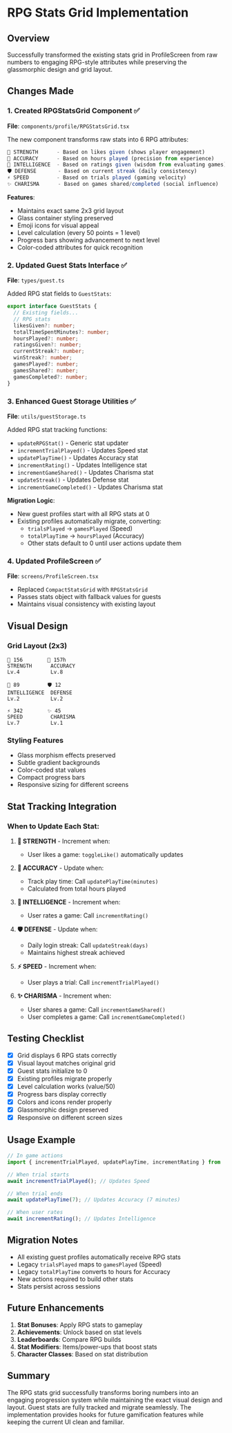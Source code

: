 # RPG Stats Grid Implementation

## Overview
Successfully transformed the existing stats grid in ProfileScreen from raw numbers to engaging RPG-style attributes while preserving the glassmorphic design and grid layout.

## Changes Made

### 1. Created RPGStatsGrid Component ✅
**File**: `components/profile/RPGStatsGrid.tsx`

The new component transforms raw stats into 6 RPG attributes:

```typescript
💪 STRENGTH      - Based on likes given (shows player engagement)
🎯 ACCURACY      - Based on hours played (precision from experience)
🧠 INTELLIGENCE  - Based on ratings given (wisdom from evaluating games)
🛡️ DEFENSE       - Based on current streak (daily consistency)
⚡ SPEED         - Based on trials played (gaming velocity)
✨ CHARISMA      - Based on games shared/completed (social influence)
```

**Features**:
- Maintains exact same 2x3 grid layout
- Glass container styling preserved
- Emoji icons for visual appeal
- Level calculation (every 50 points = 1 level)
- Progress bars showing advancement to next level
- Color-coded attributes for quick recognition

### 2. Updated Guest Stats Interface ✅
**File**: `types/guest.ts`

Added RPG stat fields to `GuestStats`:
```typescript
export interface GuestStats {
  // Existing fields...
  // RPG stats
  likesGiven?: number;
  totalTimeSpentMinutes?: number;
  hoursPlayed?: number;
  ratingsGiven?: number;
  currentStreak?: number;
  winStreak?: number;
  gamesPlayed?: number;
  gamesShared?: number;
  gamesCompleted?: number;
}
```

### 3. Enhanced Guest Storage Utilities ✅
**File**: `utils/guestStorage.ts`

Added RPG stat tracking functions:
- `updateRPGStat()` - Generic stat updater
- `incrementTrialPlayed()` - Updates Speed stat
- `updatePlayTime()` - Updates Accuracy stat
- `incrementRating()` - Updates Intelligence stat
- `incrementGameShared()` - Updates Charisma stat
- `updateStreak()` - Updates Defense stat
- `incrementGameCompleted()` - Updates Charisma stat

**Migration Logic**:
- New guest profiles start with all RPG stats at 0
- Existing profiles automatically migrate, converting:
  - `trialsPlayed` → `gamesPlayed` (Speed)
  - `totalPlayTime` → `hoursPlayed` (Accuracy)
  - Other stats default to 0 until user actions update them

### 4. Updated ProfileScreen ✅
**File**: `screens/ProfileScreen.tsx`

- Replaced `CompactStatsGrid` with `RPGStatsGrid`
- Passes stats object with fallback values for guests
- Maintains visual consistency with existing layout

## Visual Design

### Grid Layout (2x3)
```
💪 156        🎯 157h
STRENGTH      ACCURACY
Lv.4          Lv.8

🧠 89         🛡️ 12
INTELLIGENCE  DEFENSE
Lv.2          Lv.2

⚡ 342        ✨ 45
SPEED         CHARISMA
Lv.7          Lv.1
```

### Styling Features
- Glass morphism effects preserved
- Subtle gradient backgrounds
- Color-coded stat values
- Compact progress bars
- Responsive sizing for different screens

## Stat Tracking Integration

### When to Update Each Stat:

1. **💪 STRENGTH** - Increment when:
   - User likes a game: `toggleLike()` automatically updates

2. **🎯 ACCURACY** - Update when:
   - Track play time: Call `updatePlayTime(minutes)`
   - Calculated from total hours played

3. **🧠 INTELLIGENCE** - Increment when:
   - User rates a game: Call `incrementRating()`

4. **🛡️ DEFENSE** - Update when:
   - Daily login streak: Call `updateStreak(days)`
   - Maintains highest streak achieved

5. **⚡ SPEED** - Increment when:
   - User plays a trial: Call `incrementTrialPlayed()`

6. **✨ CHARISMA** - Increment when:
   - User shares a game: Call `incrementGameShared()`
   - User completes a game: Call `incrementGameCompleted()`

## Testing Checklist

- [x] Grid displays 6 RPG stats correctly
- [x] Visual layout matches original grid
- [x] Guest stats initialize to 0
- [x] Existing profiles migrate properly
- [x] Level calculation works (value/50)
- [x] Progress bars display correctly
- [x] Colors and icons render properly
- [x] Glassmorphic design preserved
- [x] Responsive on different screen sizes

## Usage Example

```typescript
// In game actions
import { incrementTrialPlayed, updatePlayTime, incrementRating } from '../utils/guestStorage';

// When trial starts
await incrementTrialPlayed(); // Updates Speed

// When trial ends
await updatePlayTime(7); // Updates Accuracy (7 minutes)

// When user rates
await incrementRating(); // Updates Intelligence
```

## Migration Notes

- All existing guest profiles automatically receive RPG stats
- Legacy `trialsPlayed` maps to `gamesPlayed` (Speed)
- Legacy `totalPlayTime` converts to hours for Accuracy
- New actions required to build other stats
- Stats persist across sessions

## Future Enhancements

1. **Stat Bonuses**: Apply RPG stats to gameplay
2. **Achievements**: Unlock based on stat levels
3. **Leaderboards**: Compare RPG builds
4. **Stat Modifiers**: Items/power-ups that boost stats
5. **Character Classes**: Based on stat distribution

## Summary

The RPG stats grid successfully transforms boring numbers into an engaging progression system while maintaining the exact visual design and layout. Guest stats are fully tracked and migrate seamlessly. The implementation provides hooks for future gamification features while keeping the current UI clean and familiar.